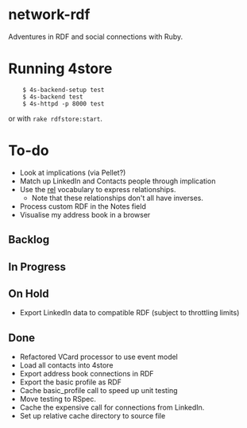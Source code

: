 # network-rdf

Adventures in RDF and social connections with Ruby.

# Running 4store

```
	$ 4s-backend-setup test
	$ 4s-backend test
	$ 4s-httpd -p 8000 test
```

or with `rake rdfstore:start`.


# To-do

- Look at implications (via Pellet?)
- Match up LinkedIn and Contacts people through implication
- Use the [rel][] vocabulary to express relationships.
  - Note that these relationships don't all have inverses.
- Process custom RDF in the Notes field
- Visualise my address book in a browser

## Backlog

## In Progress

## On Hold

- Export LinkedIn data to compatible RDF (subject to throttling limits)

## Done

- Refactored VCard processor to use event model
- Load all contacts into 4store
- Export address book connections in RDF
- Export the basic profile as RDF
- Cache basic_profile call to speed up unit testing
- Move testing to RSpec.
- Cache the expensive call for connections from LinkedIn.
- Set up relative cache directory to source file

[rel]: http://vocab.org/relationship/.html
